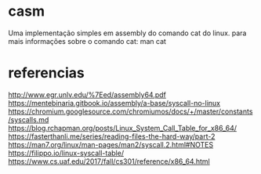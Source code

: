 # casm
Uma implementação simples em assembly do comando cat do linux.
para mais informações sobre o comando cat: man cat


# referencias
http://www.egr.unlv.edu/%7Eed/assembly64.pdf
https://mentebinaria.gitbook.io/assembly/a-base/syscall-no-linux
https://chromium.googlesource.com/chromiumos/docs/+/master/constants/syscalls.md
https://blog.rchapman.org/posts/Linux_System_Call_Table_for_x86_64/
https://fasterthanli.me/series/reading-files-the-hard-way/part-2
https://man7.org/linux/man-pages/man2/syscall.2.html#NOTES
https://filippo.io/linux-syscall-table/
https://www.cs.uaf.edu/2017/fall/cs301/reference/x86_64.html
